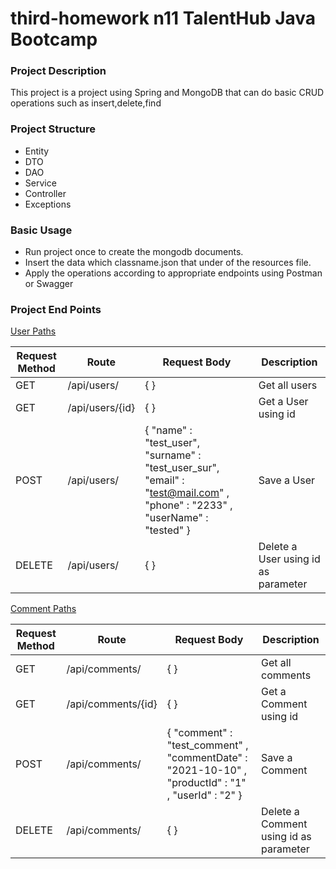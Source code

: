 # third-homework n11 TalentHub Java Bootcamp


### Project Description

This project is a project using Spring and MongoDB that can do basic CRUD operations such as insert,delete,find

### Project Structure

- Entity
- DTO
- DAO
- Service
- Controller
- Exceptions

### Basic Usage

- Run project once to create the mongodb documents.
- Insert the data which classname.json that under of the resources file.
- Apply the operations according to appropriate endpoints using Postman or Swagger

### Project End Points

[User Paths](third-homework/src/main/java/com/example/thirdhomework/controller/UserController.java)

| Request Method | Route           | Request Body                                                                                                                  | Description                         |
|----------------|-----------------|-------------------------------------------------------------------------------------------------------------------------------|-------------------------------------|
|       GET      | /api/users/     | {  }                                                                                                                          | Get all users                       |
|       GET      | /api/users/{id} | {  }                                                                                                                          | Get a User using id                 |
|      POST      | /api/users/     | {  "name" : "test_user", "surname" : "test_user_sur", "email" : "test@mail.com" , "phone" : "2233" , "userName" : "tested"  } | Save a User                         |
|     DELETE     | /api/users/     | {  }                                                                                                                          | Delete a User using id as parameter |


[Comment Paths](third-homework/src/main/java/com/example/thirdhomework/controller/ProductCommentController.java )

| Request Method | Route              | Request Body                                                                                        | Description                            |
|----------------|--------------------|-----------------------------------------------------------------------------------------------------|----------------------------------------|
|       GET      | /api/comments/     | {  }                                                                                                | Get all comments                       |
|       GET      | /api/comments/{id} | {  }                                                                                                | Get a Comment using id                 |
|      POST      | /api/comments/     | {  "comment" : "test_comment" , "commentDate" : "2021-10-10" , "productId" : "1" , "userId" : "2" } | Save a Comment                         |
|     DELETE     | /api/comments/     | {  }                                                                                                | Delete a Comment using id as parameter |
